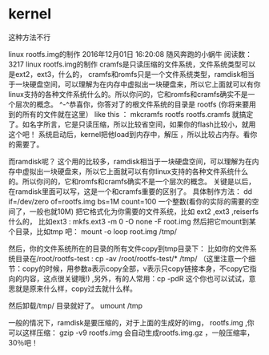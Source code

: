 # kernel

这种方法不行

linux rootfs.img的制作
2016年12月01日 16:20:08 随风奔跑的小蜗牛 阅读数：3217
linux rootfs.img的制作
cramfs是只读压缩的文件系统，文件系统类型可以是ext2，ext3，什么的， 
cramfs和romfs只是一个文件系统类型，ramdisk相当于一块硬盘空间，可以理解为在内存中虚拟出一块硬盘来，所以它上面就可以有你linux支持的各种文件系统什么的。所以你问的，它和romfs和cramfs确实不是一个层次的概念。 ^-^恭喜你，你答对了的根文件系统的目录是 rootfs (你将来要用到的所有的文件就在这里） 
like this ： mkcramfs rootfs rootfs.cramfs 就搞定了。如名字所言，它是只读压缩，所以比较省空间，如果你的flash比较小，就用这个吧！ 系统启动后，kernel把他load到内存中，解压 ，所以比较占内存。看你的需要了。 

而ramdisk呢？ 这个用的比较多，ramdisk相当于一块硬盘空间，可以理解为在内存中虚拟出一块硬盘来，所以它上面就可以有你linux支持的各种文件系统什么的。所以你问的，它和romfs和cramfs确实不是一个层次的概念。 关键是以后，在ramdisk里面可以写，这是一个和cramfs重要的区别了。 
具体制作方法： 
dd if=/dev/zero of=rootfs.img bs=1M count=100 一个整数(看你的实际的需要的空间了，一般也就10M) 
把它格式化为你需要的文件系统，比如 ext2 ,ext3 ,reiserfs 什么的， 
比如ext3 : mkfs.ext3 -m 0 -O none -F root.img 
然后把它mount到某个目录，比如tmp 吧： 
mount -o loop root.img /tmp/ 

然后，你的文件系统所在的目录的所有文件copy到tmp目录下： 比如你的文件系统目录在/root/rootfs-test : 
cp -av /root/rootfs-test/* /tmp/ （这里注意一个细节：copy的时候，用参数a表示copy全部，v表示只copy链接本身，不copy它指向的内容，这点很关键哦!) ,另外，有的人常用：cp -pdR 这个你也可以试试，意思就是原来什么样，copy过去就什么样。 

然后卸载/tmp/ 目录就好了。 
umount /tmp 

一般的情况下，ramdisk是要压缩的，对于上面的生成好的img， rootfs.img ,你可以这样压缩： 
gzip -v9 rootfs.img 会自动生成rootfs.img.gz ，一般压缩率，30％吧！
